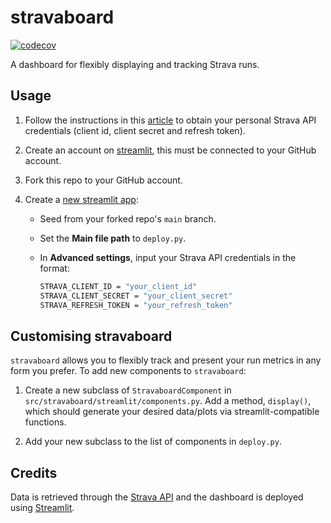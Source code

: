 # stravaboard

[![codecov](https://codecov.io/gh/dzhang32/stravaboard/branch/main/graph/badge.svg)](https://codecov.io/gh/dzhang32/stravaboard)

A dashboard for flexibly displaying and tracking Strava runs.

## Usage

1. Follow the instructions in this [article](https://towardsdatascience.com/using-the-strava-api-and-pandas-to-explore-your-activity-data-d94901d9bfde) to obtain your personal Strava API credentials (client id, client secret and refresh token).

2. Create an account on [streamlit](https://streamlit.io), this must be connected to your GitHub account.

3. Fork this repo to your GitHub account.

4. Create a [new streamlit app](https://share.streamlit.io):
    - Seed from your forked repo's `main` branch.
    - Set the **Main file path** to `deploy.py`.
    - In **Advanced settings**, input your Strava API credentials in the format:

        ```bash
        STRAVA_CLIENT_ID = "your_client_id"
        STRAVA_CLIENT_SECRET = "your_client_secret"
        STRAVA_REFRESH_TOKEN = "your_refresh_token"
        ```

## Customising stravaboard

`stravaboard` allows you to flexibly track and present your run metrics in any form you prefer. To add new components to `stravaboard`:

1. Create a new subclass of `StravaboardComponent` in `src/stravaboard/streamlit/components.py`. Add a method, `display()`, which should generate your desired data/plots via streamlit-compatible functions.

2. Add your new subclass to the list of components in `deploy.py`.

## Credits

Data is retrieved through the [Strava API](https://developers.strava.com) and the dashboard is deployed using [Streamlit](https://streamlit.io).
